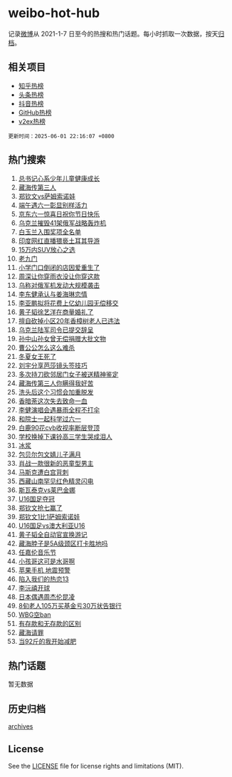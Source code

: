 # weibo-hot-hub

记录[微博](https://www.weibo.com)从 2021-1-7 日至今的热搜和热门话题。每小时抓取一次数据，按天[归档](archives)。

## 相关项目

- [知乎热榜](https://github.com/lonnyzhang423/zhihu-hot-hub)
- [头条热榜](https://github.com/lonnyzhang423/toutiao-hot-hub)
- [抖音热榜](https://github.com/lonnyzhang423/douyin-hot-hub)
- [GitHub热榜](https://github.com/lonnyzhang423/github-hot-hub)
- [v2ex热榜](https://github.com/lonnyzhang423/v2ex-hot-hub)


`更新时间：2025-06-01 22:16:07 +0800`

## 热门搜索

1. [总书记心系少年儿童健康成长](https://m.weibo.cn/search?containerid=100103type%3D1%26t%3D10%26q%3D%23%E6%80%BB%E4%B9%A6%E8%AE%B0%E5%BF%83%E7%B3%BB%E5%B0%91%E5%B9%B4%E5%84%BF%E7%AB%A5%E5%81%A5%E5%BA%B7%E6%88%90%E9%95%BF%23&stream_entry_id=51&isnewpage=1&extparam=seat%3D1%26cate%3D10103%26q%3D%2523%25E6%2580%25BB%25E4%25B9%25A6%25E8%25AE%25B0%25E5%25BF%2583%25E7%25B3%25BB%25E5%25B0%2591%25E5%25B9%25B4%25E5%2584%25BF%25E7%25AB%25A5%25E5%2581%25A5%25E5%25BA%25B7%25E6%2588%2590%25E9%2595%25BF%2523%26pos%3D0%26stream_entry_id%3D51%26c_type%3D51%26dgr%3D0%26filter_type%3Drealtimehot%26display_time%3D1748787366%26pre_seqid%3D174878736612403612965132)
1. [藏海传第三人](https://m.weibo.cn/search?containerid=100103type%3D1%26t%3D10%26q%3D%E8%97%8F%E6%B5%B7%E4%BC%A0%E7%AC%AC%E4%B8%89%E4%BA%BA&stream_entry_id=31&isnewpage=1&extparam=seat%3D1%26cate%3D5001%26stream_entry_id%3D31%26flag%3D1%26realpos%3D1%26band_rank%3D1%26lcate%3D5001%26filter_type%3Drealtimehot%26pos%3D0%26q%3D%25E8%2597%258F%25E6%25B5%25B7%25E4%25BC%25A0%25E7%25AC%25AC%25E4%25B8%2589%25E4%25BA%25BA%26dgr%3D0%26c_type%3D31%26display_time%3D1748787366%26pre_seqid%3D174878736612403612965132)
1. [郑钦文vs萨姆索诺娃](https://m.weibo.cn/search?containerid=100103type%3D1%26t%3D10%26q%3D%23%E9%83%91%E9%92%A6%E6%96%87vs%E8%90%A8%E5%A7%86%E7%B4%A2%E8%AF%BA%E5%A8%83%23&stream_entry_id=31&isnewpage=1&extparam=seat%3D1%26cate%3D5001%26stream_entry_id%3D31%26flag%3D0%26realpos%3D2%26band_rank%3D2%26lcate%3D5001%26filter_type%3Drealtimehot%26pos%3D1%26q%3D%2523%25E9%2583%2591%25E9%2592%25A6%25E6%2596%2587vs%25E8%2590%25A8%25E5%25A7%2586%25E7%25B4%25A2%25E8%25AF%25BA%25E5%25A8%2583%2523%26dgr%3D0%26c_type%3D31%26display_time%3D1748787366%26pre_seqid%3D174878736612403612965132)
1. [端午遇六一彰显别样活力](https://m.weibo.cn/search?containerid=100103type%3D1%26t%3D10%26q%3D%23%E7%AB%AF%E5%8D%88%E9%81%87%E5%85%AD%E4%B8%80%E5%BD%B0%E6%98%BE%E5%88%AB%E6%A0%B7%E6%B4%BB%E5%8A%9B%23&stream_entry_id=31&isnewpage=1&extparam=seat%3D1%26cate%3D5001%26stream_entry_id%3D31%26flag%3D1%26realpos%3D3%26band_rank%3D3%26lcate%3D5001%26filter_type%3Drealtimehot%26pos%3D2%26q%3D%2523%25E7%25AB%25AF%25E5%258D%2588%25E9%2581%2587%25E5%2585%25AD%25E4%25B8%2580%25E5%25BD%25B0%25E6%2598%25BE%25E5%2588%25AB%25E6%25A0%25B7%25E6%25B4%25BB%25E5%258A%259B%2523%26dgr%3D0%26c_type%3D31%26display_time%3D1748787366%26pre_seqid%3D174878736612403612965132)
1. [京东六一惊喜日祝你节日快乐](https://m.weibo.cn/search?containerid=100103type%3D1%26t%3D10%26q%3D%23%E4%BA%AC%E4%B8%9C%E5%85%AD%E4%B8%80%E6%83%8A%E5%96%9C%E6%97%A5%E7%A5%9D%E4%BD%A0%E8%8A%82%E6%97%A5%E5%BF%AB%E4%B9%90%23&stream_entry_id=31&isnewpage=1&extparam=seat%3D1%26adid%3D288541%26stream_entry_id%3D31%26topic_ad%3D1%26band_rank%3D4%26lcate%3D5001%26is_ad_pos%3D1%26pos%3D3%26filter_type%3Drealtimehot%26c_type%3D31%26q%3D%2523%25E4%25BA%25AC%25E4%25B8%259C%25E5%2585%25AD%25E4%25B8%2580%25E6%2583%258A%25E5%2596%259C%25E6%2597%25A5%25E7%25A5%259D%25E4%25BD%25A0%25E8%258A%2582%25E6%2597%25A5%25E5%25BF%25AB%25E4%25B9%2590%2523%26dgr%3D0%26cate%3D5001%26display_time%3D1748787366%26pre_seqid%3D174878736612403612965132)
1. [乌克兰摧毁41架俄军战略轰炸机](https://m.weibo.cn/search?containerid=100103type%3D1%26t%3D10%26q%3D%23%E4%B9%8C%E5%85%8B%E5%85%B0%E6%91%A7%E6%AF%8141%E6%9E%B6%E4%BF%84%E5%86%9B%E6%88%98%E7%95%A5%E8%BD%B0%E7%82%B8%E6%9C%BA%23&stream_entry_id=31&isnewpage=1&extparam=seat%3D1%26cate%3D5001%26stream_entry_id%3D31%26flag%3D1%26realpos%3D4%26band_rank%3D4%26lcate%3D5001%26filter_type%3Drealtimehot%26pos%3D4%26q%3D%2523%25E4%25B9%258C%25E5%2585%258B%25E5%2585%25B0%25E6%2591%25A7%25E6%25AF%258141%25E6%259E%25B6%25E4%25BF%2584%25E5%2586%259B%25E6%2588%2598%25E7%2595%25A5%25E8%25BD%25B0%25E7%2582%25B8%25E6%259C%25BA%2523%26dgr%3D0%26c_type%3D31%26display_time%3D1748787366%26pre_seqid%3D174878736612403612965132)
1. [白玉兰入围奖项全名单](https://m.weibo.cn/search?containerid=100103type%3D1%26t%3D10%26q%3D%23%E7%99%BD%E7%8E%89%E5%85%B0%E5%85%A5%E5%9B%B4%E5%A5%96%E9%A1%B9%E5%85%A8%E5%90%8D%E5%8D%95%23&stream_entry_id=31&isnewpage=1&extparam=seat%3D1%26cate%3D5001%26stream_entry_id%3D31%26flag%3D1%26realpos%3D5%26band_rank%3D5%26lcate%3D5001%26filter_type%3Drealtimehot%26pos%3D5%26q%3D%2523%25E7%2599%25BD%25E7%258E%2589%25E5%2585%25B0%25E5%2585%25A5%25E5%259B%25B4%25E5%25A5%2596%25E9%25A1%25B9%25E5%2585%25A8%25E5%2590%258D%25E5%258D%2595%2523%26dgr%3D0%26c_type%3D31%26display_time%3D1748787366%26pre_seqid%3D174878736612403612965132)
1. [印度网红直播猥亵土耳其导游](https://m.weibo.cn/search?containerid=100103type%3D1%26t%3D10%26q%3D%23%E5%8D%B0%E5%BA%A6%E7%BD%91%E7%BA%A2%E7%9B%B4%E6%92%AD%E7%8C%A5%E4%BA%B5%E5%9C%9F%E8%80%B3%E5%85%B6%E5%AF%BC%E6%B8%B8%23&stream_entry_id=31&isnewpage=1&extparam=seat%3D1%26cate%3D5001%26stream_entry_id%3D31%26flag%3D0%26realpos%3D6%26band_rank%3D6%26lcate%3D5001%26filter_type%3Drealtimehot%26pos%3D6%26q%3D%2523%25E5%258D%25B0%25E5%25BA%25A6%25E7%25BD%2591%25E7%25BA%25A2%25E7%259B%25B4%25E6%2592%25AD%25E7%258C%25A5%25E4%25BA%25B5%25E5%259C%259F%25E8%2580%25B3%25E5%2585%25B6%25E5%25AF%25BC%25E6%25B8%25B8%2523%26dgr%3D0%26c_type%3D31%26display_time%3D1748787366%26pre_seqid%3D174878736612403612965132)
1. [15万内SUV放心之选](https://m.weibo.cn/search?containerid=100103type%3D1%26t%3D10%26q%3D%2315%E4%B8%87%E5%86%85SUV%E6%94%BE%E5%BF%83%E4%B9%8B%E9%80%89%23&stream_entry_id=31&isnewpage=1&extparam=seat%3D1%26adid%3D288547%26stream_entry_id%3D31%26topic_ad%3D1%26band_rank%3D7%26lcate%3D5001%26is_ad_pos%3D1%26pos%3D7%26filter_type%3Drealtimehot%26c_type%3D31%26q%3D%252315%25E4%25B8%2587%25E5%2586%2585SUV%25E6%2594%25BE%25E5%25BF%2583%25E4%25B9%258B%25E9%2580%2589%2523%26dgr%3D0%26cate%3D5001%26display_time%3D1748787366%26pre_seqid%3D174878736612403612965132)
1. [老九门](https://m.weibo.cn/search?containerid=100103type%3D1%26t%3D10%26q%3D%E8%80%81%E4%B9%9D%E9%97%A8&stream_entry_id=31&isnewpage=1&extparam=seat%3D1%26cate%3D5001%26stream_entry_id%3D31%26flag%3D1%26realpos%3D7%26band_rank%3D7%26lcate%3D5001%26filter_type%3Drealtimehot%26pos%3D8%26q%3D%25E8%2580%2581%25E4%25B9%259D%25E9%2597%25A8%26dgr%3D0%26c_type%3D31%26display_time%3D1748787366%26pre_seqid%3D174878736612403612965132)
1. [小学门口倒闭的店因爱重生了](https://m.weibo.cn/search?containerid=100103type%3D1%26t%3D10%26q%3D%23%E5%B0%8F%E5%AD%A6%E9%97%A8%E5%8F%A3%E5%80%92%E9%97%AD%E7%9A%84%E5%BA%97%E5%9B%A0%E7%88%B1%E9%87%8D%E7%94%9F%E4%BA%86%23&stream_entry_id=31&isnewpage=1&extparam=seat%3D1%26cate%3D5001%26stream_entry_id%3D31%26flag%3D32768%26realpos%3D8%26band_rank%3D8%26lcate%3D5001%26filter_type%3Drealtimehot%26pos%3D9%26q%3D%2523%25E5%25B0%258F%25E5%25AD%25A6%25E9%2597%25A8%25E5%258F%25A3%25E5%2580%2592%25E9%2597%25AD%25E7%259A%2584%25E5%25BA%2597%25E5%259B%25A0%25E7%2588%25B1%25E9%2587%258D%25E7%2594%259F%25E4%25BA%2586%2523%26dgr%3D0%26c_type%3D31%26display_time%3D1748787366%26pre_seqid%3D174878736612403612965132)
1. [周深让你穿雨衣没让你穿这款](https://m.weibo.cn/search?containerid=100103type%3D1%26t%3D10%26q%3D%E5%91%A8%E6%B7%B1%E8%AE%A9%E4%BD%A0%E7%A9%BF%E9%9B%A8%E8%A1%A3%E6%B2%A1%E8%AE%A9%E4%BD%A0%E7%A9%BF%E8%BF%99%E6%AC%BE&stream_entry_id=31&isnewpage=1&extparam=seat%3D1%26cate%3D5001%26stream_entry_id%3D31%26flag%3D1%26realpos%3D9%26band_rank%3D9%26lcate%3D5001%26filter_type%3Drealtimehot%26pos%3D10%26q%3D%25E5%2591%25A8%25E6%25B7%25B1%25E8%25AE%25A9%25E4%25BD%25A0%25E7%25A9%25BF%25E9%259B%25A8%25E8%25A1%25A3%25E6%25B2%25A1%25E8%25AE%25A9%25E4%25BD%25A0%25E7%25A9%25BF%25E8%25BF%2599%25E6%25AC%25BE%26dgr%3D0%26c_type%3D31%26display_time%3D1748787366%26pre_seqid%3D174878736612403612965132)
1. [乌称对俄军机发动大规模袭击](https://m.weibo.cn/search?containerid=100103type%3D1%26t%3D10%26q%3D%23%E4%B9%8C%E7%A7%B0%E5%AF%B9%E4%BF%84%E5%86%9B%E6%9C%BA%E5%8F%91%E5%8A%A8%E5%A4%A7%E8%A7%84%E6%A8%A1%E8%A2%AD%E5%87%BB%23&stream_entry_id=31&isnewpage=1&extparam=seat%3D1%26cate%3D5001%26stream_entry_id%3D31%26flag%3D1%26realpos%3D10%26band_rank%3D10%26lcate%3D5001%26filter_type%3Drealtimehot%26pos%3D11%26q%3D%2523%25E4%25B9%258C%25E7%25A7%25B0%25E5%25AF%25B9%25E4%25BF%2584%25E5%2586%259B%25E6%259C%25BA%25E5%258F%2591%25E5%258A%25A8%25E5%25A4%25A7%25E8%25A7%2584%25E6%25A8%25A1%25E8%25A2%25AD%25E5%2587%25BB%2523%26dgr%3D0%26c_type%3D31%26display_time%3D1748787366%26pre_seqid%3D174878736612403612965132)
1. [李东健承认与姜海琳恋情](https://m.weibo.cn/search?containerid=100103type%3D1%26t%3D10%26q%3D%23%E6%9D%8E%E4%B8%9C%E5%81%A5%E6%89%BF%E8%AE%A4%E4%B8%8E%E5%A7%9C%E6%B5%B7%E7%90%B3%E6%81%8B%E6%83%85%23&stream_entry_id=31&isnewpage=1&extparam=seat%3D1%26cate%3D5001%26stream_entry_id%3D31%26flag%3D1%26realpos%3D11%26band_rank%3D11%26lcate%3D5001%26filter_type%3Drealtimehot%26pos%3D12%26q%3D%2523%25E6%259D%258E%25E4%25B8%259C%25E5%2581%25A5%25E6%2589%25BF%25E8%25AE%25A4%25E4%25B8%258E%25E5%25A7%259C%25E6%25B5%25B7%25E7%2590%25B3%25E6%2581%258B%25E6%2583%2585%2523%26dgr%3D0%26c_type%3D31%26display_time%3D1748787366%26pre_seqid%3D174878736612403612965132)
1. [李亚鹏拟将花费上亿幼儿园无偿移交](https://m.weibo.cn/search?containerid=100103type%3D1%26t%3D10%26q%3D%23%E6%9D%8E%E4%BA%9A%E9%B9%8F%E6%8B%9F%E5%B0%86%E8%8A%B1%E8%B4%B9%E4%B8%8A%E4%BA%BF%E5%B9%BC%E5%84%BF%E5%9B%AD%E6%97%A0%E5%81%BF%E7%A7%BB%E4%BA%A4%23&stream_entry_id=31&isnewpage=1&extparam=seat%3D1%26cate%3D5001%26stream_entry_id%3D31%26flag%3D1%26realpos%3D12%26band_rank%3D12%26lcate%3D5001%26filter_type%3Drealtimehot%26pos%3D13%26q%3D%2523%25E6%259D%258E%25E4%25BA%259A%25E9%25B9%258F%25E6%258B%259F%25E5%25B0%2586%25E8%258A%25B1%25E8%25B4%25B9%25E4%25B8%258A%25E4%25BA%25BF%25E5%25B9%25BC%25E5%2584%25BF%25E5%259B%25AD%25E6%2597%25A0%25E5%2581%25BF%25E7%25A7%25BB%25E4%25BA%25A4%2523%26dgr%3D0%26c_type%3D31%26display_time%3D1748787366%26pre_seqid%3D174878736612403612965132)
1. [黄子韬徐艺洋在商量婚礼了](https://m.weibo.cn/search?containerid=100103type%3D1%26t%3D10%26q%3D%23%E9%BB%84%E5%AD%90%E9%9F%AC%E5%BE%90%E8%89%BA%E6%B4%8B%E5%9C%A8%E5%95%86%E9%87%8F%E5%A9%9A%E7%A4%BC%E4%BA%86%23&stream_entry_id=31&isnewpage=1&extparam=seat%3D1%26cate%3D5001%26stream_entry_id%3D31%26flag%3D2%26realpos%3D13%26band_rank%3D13%26lcate%3D5001%26filter_type%3Drealtimehot%26pos%3D14%26q%3D%2523%25E9%25BB%2584%25E5%25AD%2590%25E9%259F%25AC%25E5%25BE%2590%25E8%2589%25BA%25E6%25B4%258B%25E5%259C%25A8%25E5%2595%2586%25E9%2587%258F%25E5%25A9%259A%25E7%25A4%25BC%25E4%25BA%2586%2523%26dgr%3D0%26c_type%3D31%26display_time%3D1748787366%26pre_seqid%3D174878736612403612965132)
1. [擅自砍掉小区20年香樟树老人已违法](https://m.weibo.cn/search?containerid=100103type%3D1%26t%3D10%26q%3D%23%E6%93%85%E8%87%AA%E7%A0%8D%E6%8E%89%E5%B0%8F%E5%8C%BA20%E5%B9%B4%E9%A6%99%E6%A8%9F%E6%A0%91%E8%80%81%E4%BA%BA%E5%B7%B2%E8%BF%9D%E6%B3%95%23&stream_entry_id=31&isnewpage=1&extparam=seat%3D1%26cate%3D5001%26stream_entry_id%3D31%26flag%3D1%26realpos%3D14%26band_rank%3D14%26lcate%3D5001%26filter_type%3Drealtimehot%26pos%3D15%26q%3D%2523%25E6%2593%2585%25E8%2587%25AA%25E7%25A0%258D%25E6%258E%2589%25E5%25B0%258F%25E5%258C%25BA20%25E5%25B9%25B4%25E9%25A6%2599%25E6%25A8%259F%25E6%25A0%2591%25E8%2580%2581%25E4%25BA%25BA%25E5%25B7%25B2%25E8%25BF%259D%25E6%25B3%2595%2523%26dgr%3D0%26c_type%3D31%26display_time%3D1748787366%26pre_seqid%3D174878736612403612965132)
1. [乌克兰陆军司令已提交辞呈](https://m.weibo.cn/search?containerid=100103type%3D1%26t%3D10%26q%3D%23%E4%B9%8C%E5%85%8B%E5%85%B0%E9%99%86%E5%86%9B%E5%8F%B8%E4%BB%A4%E5%B7%B2%E6%8F%90%E4%BA%A4%E8%BE%9E%E5%91%88%23&stream_entry_id=31&isnewpage=1&extparam=seat%3D1%26cate%3D5001%26stream_entry_id%3D31%26flag%3D1%26realpos%3D15%26band_rank%3D15%26lcate%3D5001%26filter_type%3Drealtimehot%26pos%3D16%26q%3D%2523%25E4%25B9%258C%25E5%2585%258B%25E5%2585%25B0%25E9%2599%2586%25E5%2586%259B%25E5%258F%25B8%25E4%25BB%25A4%25E5%25B7%25B2%25E6%258F%2590%25E4%25BA%25A4%25E8%25BE%259E%25E5%2591%2588%2523%26dgr%3D0%26c_type%3D31%26display_time%3D1748787366%26pre_seqid%3D174878736612403612965132)
1. [孙中山孙女曾无偿捐赠大批文物](https://m.weibo.cn/search?containerid=100103type%3D1%26t%3D10%26q%3D%23%E5%AD%99%E4%B8%AD%E5%B1%B1%E5%AD%99%E5%A5%B3%E6%9B%BE%E6%97%A0%E5%81%BF%E6%8D%90%E8%B5%A0%E5%A4%A7%E6%89%B9%E6%96%87%E7%89%A9%23&stream_entry_id=31&isnewpage=1&extparam=seat%3D1%26cate%3D5001%26stream_entry_id%3D31%26flag%3D2%26realpos%3D16%26band_rank%3D16%26lcate%3D5001%26filter_type%3Drealtimehot%26pos%3D17%26q%3D%2523%25E5%25AD%2599%25E4%25B8%25AD%25E5%25B1%25B1%25E5%25AD%2599%25E5%25A5%25B3%25E6%259B%25BE%25E6%2597%25A0%25E5%2581%25BF%25E6%258D%2590%25E8%25B5%25A0%25E5%25A4%25A7%25E6%2589%25B9%25E6%2596%2587%25E7%2589%25A9%2523%26dgr%3D0%26c_type%3D31%26display_time%3D1748787366%26pre_seqid%3D174878736612403612965132)
1. [曹公公怎么这么难杀](https://m.weibo.cn/search?containerid=100103type%3D1%26t%3D10%26q%3D%E6%9B%B9%E5%85%AC%E5%85%AC%E6%80%8E%E4%B9%88%E8%BF%99%E4%B9%88%E9%9A%BE%E6%9D%80&stream_entry_id=31&isnewpage=1&extparam=seat%3D1%26cate%3D5001%26stream_entry_id%3D31%26flag%3D0%26realpos%3D17%26band_rank%3D17%26lcate%3D5001%26filter_type%3Drealtimehot%26pos%3D18%26q%3D%25E6%259B%25B9%25E5%2585%25AC%25E5%2585%25AC%25E6%2580%258E%25E4%25B9%2588%25E8%25BF%2599%25E4%25B9%2588%25E9%259A%25BE%25E6%259D%2580%26dgr%3D0%26c_type%3D31%26display_time%3D1748787366%26pre_seqid%3D174878736612403612965132)
1. [冬夏女王死了](https://m.weibo.cn/search?containerid=100103type%3D1%26t%3D10%26q%3D%23%E5%86%AC%E5%A4%8F%E5%A5%B3%E7%8E%8B%E6%AD%BB%E4%BA%86%23&stream_entry_id=31&isnewpage=1&extparam=seat%3D1%26cate%3D5001%26stream_entry_id%3D31%26flag%3D0%26realpos%3D18%26band_rank%3D18%26lcate%3D5001%26filter_type%3Drealtimehot%26pos%3D19%26q%3D%2523%25E5%2586%25AC%25E5%25A4%258F%25E5%25A5%25B3%25E7%258E%258B%25E6%25AD%25BB%25E4%25BA%2586%2523%26dgr%3D0%26c_type%3D31%26display_time%3D1748787366%26pre_seqid%3D174878736612403612965132)
1. [刘宇分享芭莎镜头签技巧](https://m.weibo.cn/search?containerid=100103type%3D1%26t%3D10%26q%3D%23%E5%88%98%E5%AE%87%E5%88%86%E4%BA%AB%E8%8A%AD%E8%8E%8E%E9%95%9C%E5%A4%B4%E7%AD%BE%E6%8A%80%E5%B7%A7%23&stream_entry_id=31&isnewpage=1&extparam=seat%3D1%26cate%3D5001%26stream_entry_id%3D31%26flag%3D1%26realpos%3D19%26band_rank%3D19%26lcate%3D5001%26filter_type%3Drealtimehot%26pos%3D20%26q%3D%2523%25E5%2588%2598%25E5%25AE%2587%25E5%2588%2586%25E4%25BA%25AB%25E8%258A%25AD%25E8%258E%258E%25E9%2595%259C%25E5%25A4%25B4%25E7%25AD%25BE%25E6%258A%2580%25E5%25B7%25A7%2523%26dgr%3D0%26c_type%3D31%26display_time%3D1748787366%26pre_seqid%3D174878736612403612965132)
1. [多次持刀砍邻居门女子被送精神鉴定](https://m.weibo.cn/search?containerid=100103type%3D1%26t%3D10%26q%3D%23%E5%A4%9A%E6%AC%A1%E6%8C%81%E5%88%80%E7%A0%8D%E9%82%BB%E5%B1%85%E9%97%A8%E5%A5%B3%E5%AD%90%E8%A2%AB%E9%80%81%E7%B2%BE%E7%A5%9E%E9%89%B4%E5%AE%9A%23&stream_entry_id=31&isnewpage=1&extparam=seat%3D1%26cate%3D5001%26stream_entry_id%3D31%26flag%3D1%26realpos%3D20%26band_rank%3D20%26lcate%3D5001%26filter_type%3Drealtimehot%26pos%3D21%26q%3D%2523%25E5%25A4%259A%25E6%25AC%25A1%25E6%258C%2581%25E5%2588%2580%25E7%25A0%258D%25E9%2582%25BB%25E5%25B1%2585%25E9%2597%25A8%25E5%25A5%25B3%25E5%25AD%2590%25E8%25A2%25AB%25E9%2580%2581%25E7%25B2%25BE%25E7%25A5%259E%25E9%2589%25B4%25E5%25AE%259A%2523%26dgr%3D0%26c_type%3D31%26display_time%3D1748787366%26pre_seqid%3D174878736612403612965132)
1. [藏海传第三人你瞒得我好苦](https://m.weibo.cn/search?containerid=100103type%3D1%26t%3D10%26q%3D%E8%97%8F%E6%B5%B7%E4%BC%A0%E7%AC%AC%E4%B8%89%E4%BA%BA%E4%BD%A0%E7%9E%92%E5%BE%97%E6%88%91%E5%A5%BD%E8%8B%A6&stream_entry_id=31&isnewpage=1&extparam=seat%3D1%26cate%3D5001%26stream_entry_id%3D31%26flag%3D1%26realpos%3D21%26band_rank%3D21%26lcate%3D5001%26filter_type%3Drealtimehot%26pos%3D22%26q%3D%25E8%2597%258F%25E6%25B5%25B7%25E4%25BC%25A0%25E7%25AC%25AC%25E4%25B8%2589%25E4%25BA%25BA%25E4%25BD%25A0%25E7%259E%2592%25E5%25BE%2597%25E6%2588%2591%25E5%25A5%25BD%25E8%258B%25A6%26dgr%3D0%26c_type%3D31%26display_time%3D1748787366%26pre_seqid%3D174878736612403612965132)
1. [洗头后这个习惯会加重脱发](https://m.weibo.cn/search?containerid=100103type%3D1%26t%3D10%26q%3D%23%E6%B4%97%E5%A4%B4%E5%90%8E%E8%BF%99%E4%B8%AA%E4%B9%A0%E6%83%AF%E4%BC%9A%E5%8A%A0%E9%87%8D%E8%84%B1%E5%8F%91%23&stream_entry_id=31&isnewpage=1&extparam=seat%3D1%26cate%3D5001%26stream_entry_id%3D31%26flag%3D0%26realpos%3D22%26band_rank%3D22%26lcate%3D5001%26filter_type%3Drealtimehot%26pos%3D23%26q%3D%2523%25E6%25B4%2597%25E5%25A4%25B4%25E5%2590%258E%25E8%25BF%2599%25E4%25B8%25AA%25E4%25B9%25A0%25E6%2583%25AF%25E4%25BC%259A%25E5%258A%25A0%25E9%2587%258D%25E8%2584%25B1%25E5%258F%2591%2523%26dgr%3D0%26c_type%3D31%26display_time%3D1748787366%26pre_seqid%3D174878736612403612965132)
1. [香暗荼这次失去致命一血](https://m.weibo.cn/search?containerid=100103type%3D1%26t%3D10%26q%3D%23%E9%A6%99%E6%9A%97%E8%8D%BC%E8%BF%99%E6%AC%A1%E5%A4%B1%E5%8E%BB%E8%87%B4%E5%91%BD%E4%B8%80%E8%A1%80%23&stream_entry_id=31&isnewpage=1&extparam=seat%3D1%26cate%3D5001%26stream_entry_id%3D31%26flag%3D1%26realpos%3D23%26band_rank%3D23%26lcate%3D5001%26filter_type%3Drealtimehot%26pos%3D24%26q%3D%2523%25E9%25A6%2599%25E6%259A%2597%25E8%258D%25BC%25E8%25BF%2599%25E6%25AC%25A1%25E5%25A4%25B1%25E5%258E%25BB%25E8%2587%25B4%25E5%2591%25BD%25E4%25B8%2580%25E8%25A1%2580%2523%26dgr%3D0%26c_type%3D31%26display_time%3D1748787366%26pre_seqid%3D174878736612403612965132)
1. [李健演唱会遇暴雨全程不打伞](https://m.weibo.cn/search?containerid=100103type%3D1%26t%3D10%26q%3D%23%E6%9D%8E%E5%81%A5%E6%BC%94%E5%94%B1%E4%BC%9A%E9%81%87%E6%9A%B4%E9%9B%A8%E5%85%A8%E7%A8%8B%E4%B8%8D%E6%89%93%E4%BC%9E%23&stream_entry_id=31&isnewpage=1&extparam=seat%3D1%26cate%3D5001%26stream_entry_id%3D31%26flag%3D0%26realpos%3D24%26band_rank%3D24%26lcate%3D5001%26filter_type%3Drealtimehot%26pos%3D25%26q%3D%2523%25E6%259D%258E%25E5%2581%25A5%25E6%25BC%2594%25E5%2594%25B1%25E4%25BC%259A%25E9%2581%2587%25E6%259A%25B4%25E9%259B%25A8%25E5%2585%25A8%25E7%25A8%258B%25E4%25B8%258D%25E6%2589%2593%25E4%25BC%259E%2523%26dgr%3D0%26c_type%3D31%26display_time%3D1748787366%26pre_seqid%3D174878736612403612965132)
1. [和院士一起科学过六一](https://m.weibo.cn/search?containerid=100103type%3D1%26t%3D10%26q%3D%23%E5%92%8C%E9%99%A2%E5%A3%AB%E4%B8%80%E8%B5%B7%E7%A7%91%E5%AD%A6%E8%BF%87%E5%85%AD%E4%B8%80%23&stream_entry_id=31&isnewpage=1&extparam=seat%3D1%26cate%3D5001%26stream_entry_id%3D31%26flag%3D0%26realpos%3D25%26band_rank%3D25%26lcate%3D5001%26filter_type%3Drealtimehot%26pos%3D26%26q%3D%2523%25E5%2592%258C%25E9%2599%25A2%25E5%25A3%25AB%25E4%25B8%2580%25E8%25B5%25B7%25E7%25A7%2591%25E5%25AD%25A6%25E8%25BF%2587%25E5%2585%25AD%25E4%25B8%2580%2523%26dgr%3D0%26c_type%3D31%26display_time%3D1748787366%26pre_seqid%3D174878736612403612965132)
1. [白鹿90花cvb收视率断层登顶](https://m.weibo.cn/search?containerid=100103type%3D1%26t%3D10%26q%3D%23%E7%99%BD%E9%B9%BF90%E8%8A%B1cvb%E6%94%B6%E8%A7%86%E7%8E%87%E6%96%AD%E5%B1%82%E7%99%BB%E9%A1%B6%23&stream_entry_id=31&isnewpage=1&extparam=seat%3D1%26cate%3D5001%26stream_entry_id%3D31%26flag%3D0%26realpos%3D26%26band_rank%3D26%26lcate%3D5001%26filter_type%3Drealtimehot%26pos%3D27%26q%3D%2523%25E7%2599%25BD%25E9%25B9%25BF90%25E8%258A%25B1cvb%25E6%2594%25B6%25E8%25A7%2586%25E7%258E%2587%25E6%2596%25AD%25E5%25B1%2582%25E7%2599%25BB%25E9%25A1%25B6%2523%26dgr%3D0%26c_type%3D31%26display_time%3D1748787366%26pre_seqid%3D174878736612403612965132)
1. [学校换掉下课铃高三学生哭成泪人](https://m.weibo.cn/search?containerid=100103type%3D1%26t%3D10%26q%3D%23%E5%AD%A6%E6%A0%A1%E6%8D%A2%E6%8E%89%E4%B8%8B%E8%AF%BE%E9%93%83%E9%AB%98%E4%B8%89%E5%AD%A6%E7%94%9F%E5%93%AD%E6%88%90%E6%B3%AA%E4%BA%BA%23&stream_entry_id=31&isnewpage=1&extparam=seat%3D1%26cate%3D5001%26stream_entry_id%3D31%26flag%3D1%26realpos%3D27%26band_rank%3D27%26lcate%3D5001%26filter_type%3Drealtimehot%26pos%3D28%26q%3D%2523%25E5%25AD%25A6%25E6%25A0%25A1%25E6%258D%25A2%25E6%258E%2589%25E4%25B8%258B%25E8%25AF%25BE%25E9%2593%2583%25E9%25AB%2598%25E4%25B8%2589%25E5%25AD%25A6%25E7%2594%259F%25E5%2593%25AD%25E6%2588%2590%25E6%25B3%25AA%25E4%25BA%25BA%2523%26dgr%3D0%26c_type%3D31%26display_time%3D1748787366%26pre_seqid%3D174878736612403612965132)
1. [冰浆](https://m.weibo.cn/search?containerid=100103type%3D1%26t%3D10%26q%3D%E5%86%B0%E6%B5%86&stream_entry_id=31&isnewpage=1&extparam=seat%3D1%26cate%3D5001%26stream_entry_id%3D31%26flag%3D0%26realpos%3D28%26band_rank%3D28%26lcate%3D5001%26filter_type%3Drealtimehot%26pos%3D29%26q%3D%25E5%2586%25B0%25E6%25B5%2586%26dgr%3D0%26c_type%3D31%26display_time%3D1748787366%26pre_seqid%3D174878736612403612965132)
1. [包贝尔包文婧儿子满月](https://m.weibo.cn/search?containerid=100103type%3D1%26t%3D10%26q%3D%23%E5%8C%85%E8%B4%9D%E5%B0%94%E5%8C%85%E6%96%87%E5%A9%A7%E5%84%BF%E5%AD%90%E6%BB%A1%E6%9C%88%23&stream_entry_id=31&isnewpage=1&extparam=seat%3D1%26cate%3D5001%26stream_entry_id%3D31%26flag%3D0%26realpos%3D29%26band_rank%3D29%26lcate%3D5001%26filter_type%3Drealtimehot%26pos%3D30%26q%3D%2523%25E5%258C%2585%25E8%25B4%259D%25E5%25B0%2594%25E5%258C%2585%25E6%2596%2587%25E5%25A9%25A7%25E5%2584%25BF%25E5%25AD%2590%25E6%25BB%25A1%25E6%259C%2588%2523%26dgr%3D0%26c_type%3D31%26display_time%3D1748787366%26pre_seqid%3D174878736612403612965132)
1. [肖战一款很新的恶童型男主](https://m.weibo.cn/search?containerid=100103type%3D1%26t%3D10%26q%3D%23%E8%82%96%E6%88%98%E4%B8%80%E6%AC%BE%E5%BE%88%E6%96%B0%E7%9A%84%E6%81%B6%E7%AB%A5%E5%9E%8B%E7%94%B7%E4%B8%BB%23&stream_entry_id=31&isnewpage=1&extparam=seat%3D1%26cate%3D5001%26stream_entry_id%3D31%26flag%3D1%26realpos%3D30%26band_rank%3D30%26lcate%3D5001%26filter_type%3Drealtimehot%26pos%3D31%26q%3D%2523%25E8%2582%2596%25E6%2588%2598%25E4%25B8%2580%25E6%25AC%25BE%25E5%25BE%2588%25E6%2596%25B0%25E7%259A%2584%25E6%2581%25B6%25E7%25AB%25A5%25E5%259E%258B%25E7%2594%25B7%25E4%25B8%25BB%2523%26dgr%3D0%26c_type%3D31%26display_time%3D1748787366%26pre_seqid%3D174878736612403612965132)
1. [马斯克遭白宫背刺](https://m.weibo.cn/search?containerid=100103type%3D1%26t%3D10%26q%3D%23%E9%A9%AC%E6%96%AF%E5%85%8B%E9%81%AD%E7%99%BD%E5%AE%AB%E8%83%8C%E5%88%BA%23&stream_entry_id=31&isnewpage=1&extparam=seat%3D1%26cate%3D5001%26stream_entry_id%3D31%26flag%3D0%26realpos%3D31%26band_rank%3D31%26lcate%3D5001%26filter_type%3Drealtimehot%26pos%3D32%26q%3D%2523%25E9%25A9%25AC%25E6%2596%25AF%25E5%2585%258B%25E9%2581%25AD%25E7%2599%25BD%25E5%25AE%25AB%25E8%2583%258C%25E5%2588%25BA%2523%26dgr%3D0%26c_type%3D31%26display_time%3D1748787366%26pre_seqid%3D174878736612403612965132)
1. [西藏山南罕见红色精灵闪电](https://m.weibo.cn/search?containerid=100103type%3D1%26t%3D10%26q%3D%23%E8%A5%BF%E8%97%8F%E5%B1%B1%E5%8D%97%E7%BD%95%E8%A7%81%E7%BA%A2%E8%89%B2%E7%B2%BE%E7%81%B5%E9%97%AA%E7%94%B5%23&stream_entry_id=31&isnewpage=1&extparam=seat%3D1%26cate%3D5001%26stream_entry_id%3D31%26flag%3D1%26realpos%3D32%26band_rank%3D32%26lcate%3D5001%26filter_type%3Drealtimehot%26pos%3D33%26q%3D%2523%25E8%25A5%25BF%25E8%2597%258F%25E5%25B1%25B1%25E5%258D%2597%25E7%25BD%2595%25E8%25A7%2581%25E7%25BA%25A2%25E8%2589%25B2%25E7%25B2%25BE%25E7%2581%25B5%25E9%2597%25AA%25E7%2594%25B5%2523%26dgr%3D0%26c_type%3D31%26display_time%3D1748787366%26pre_seqid%3D174878736612403612965132)
1. [斯瓦泰克vs莱巴金娜](https://m.weibo.cn/search?containerid=100103type%3D1%26t%3D10%26q%3D%E6%96%AF%E7%93%A6%E6%B3%B0%E5%85%8Bvs%E8%8E%B1%E5%B7%B4%E9%87%91%E5%A8%9C&stream_entry_id=31&isnewpage=1&extparam=seat%3D1%26cate%3D5001%26stream_entry_id%3D31%26flag%3D1%26realpos%3D33%26band_rank%3D33%26lcate%3D5001%26filter_type%3Drealtimehot%26pos%3D34%26q%3D%25E6%2596%25AF%25E7%2593%25A6%25E6%25B3%25B0%25E5%2585%258Bvs%25E8%258E%25B1%25E5%25B7%25B4%25E9%2587%2591%25E5%25A8%259C%26dgr%3D0%26c_type%3D31%26display_time%3D1748787366%26pre_seqid%3D174878736612403612965132)
1. [U16国足夺冠](https://m.weibo.cn/search?containerid=100103type%3D1%26t%3D10%26q%3D%23U16%E5%9B%BD%E8%B6%B3%E5%A4%BA%E5%86%A0%23&stream_entry_id=31&isnewpage=1&extparam=seat%3D1%26cate%3D5001%26stream_entry_id%3D31%26flag%3D1%26realpos%3D34%26band_rank%3D34%26lcate%3D5001%26filter_type%3Drealtimehot%26pos%3D35%26q%3D%2523U16%25E5%259B%25BD%25E8%25B6%25B3%25E5%25A4%25BA%25E5%2586%25A0%2523%26dgr%3D0%26c_type%3D31%26display_time%3D1748787366%26pre_seqid%3D174878736612403612965132)
1. [郑钦文抢七赢了](https://m.weibo.cn/search?containerid=100103type%3D1%26t%3D10%26q%3D%23%E9%83%91%E9%92%A6%E6%96%87%E6%8A%A2%E4%B8%83%E8%B5%A2%E4%BA%86%23&stream_entry_id=31&isnewpage=1&extparam=seat%3D1%26cate%3D5001%26stream_entry_id%3D31%26flag%3D1%26realpos%3D35%26band_rank%3D35%26lcate%3D5001%26filter_type%3Drealtimehot%26pos%3D36%26q%3D%2523%25E9%2583%2591%25E9%2592%25A6%25E6%2596%2587%25E6%258A%25A2%25E4%25B8%2583%25E8%25B5%25A2%25E4%25BA%2586%2523%26dgr%3D0%26c_type%3D31%26display_time%3D1748787366%26pre_seqid%3D174878736612403612965132)
1. [郑钦文1比1萨姆索诺娃](https://m.weibo.cn/search?containerid=100103type%3D1%26t%3D10%26q%3D%23%E9%83%91%E9%92%A6%E6%96%871%E6%AF%941%E8%90%A8%E5%A7%86%E7%B4%A2%E8%AF%BA%E5%A8%83%23&stream_entry_id=31&isnewpage=1&extparam=seat%3D1%26cate%3D5001%26stream_entry_id%3D31%26flag%3D1%26realpos%3D36%26band_rank%3D36%26lcate%3D5001%26filter_type%3Drealtimehot%26pos%3D37%26q%3D%2523%25E9%2583%2591%25E9%2592%25A6%25E6%2596%25871%25E6%25AF%25941%25E8%2590%25A8%25E5%25A7%2586%25E7%25B4%25A2%25E8%25AF%25BA%25E5%25A8%2583%2523%26dgr%3D0%26c_type%3D31%26display_time%3D1748787366%26pre_seqid%3D174878736612403612965132)
1. [U16国足vs澳大利亚U16](https://m.weibo.cn/search?containerid=100103type%3D1%26t%3D10%26q%3D%23U16%E5%9B%BD%E8%B6%B3vs%E6%BE%B3%E5%A4%A7%E5%88%A9%E4%BA%9AU16%23&stream_entry_id=31&isnewpage=1&extparam=seat%3D1%26cate%3D5001%26stream_entry_id%3D31%26flag%3D1%26realpos%3D37%26band_rank%3D37%26lcate%3D5001%26filter_type%3Drealtimehot%26pos%3D38%26q%3D%2523U16%25E5%259B%25BD%25E8%25B6%25B3vs%25E6%25BE%25B3%25E5%25A4%25A7%25E5%2588%25A9%25E4%25BA%259AU16%2523%26dgr%3D0%26c_type%3D31%26display_time%3D1748787366%26pre_seqid%3D174878736612403612965132)
1. [黄子韬全自动官宣换游记](https://m.weibo.cn/search?containerid=100103type%3D1%26t%3D10%26q%3D%E9%BB%84%E5%AD%90%E9%9F%AC%E5%85%A8%E8%87%AA%E5%8A%A8%E5%AE%98%E5%AE%A3%E6%8D%A2%E6%B8%B8%E8%AE%B0&stream_entry_id=31&isnewpage=1&extparam=seat%3D1%26cate%3D5001%26stream_entry_id%3D31%26flag%3D1%26realpos%3D38%26band_rank%3D38%26lcate%3D5001%26filter_type%3Drealtimehot%26pos%3D39%26q%3D%25E9%25BB%2584%25E5%25AD%2590%25E9%259F%25AC%25E5%2585%25A8%25E8%2587%25AA%25E5%258A%25A8%25E5%25AE%2598%25E5%25AE%25A3%25E6%258D%25A2%25E6%25B8%25B8%25E8%25AE%25B0%26dgr%3D0%26c_type%3D31%26display_time%3D1748787366%26pre_seqid%3D174878736612403612965132)
1. [藏海脖子是5A级颈区打卡胜地吗](https://m.weibo.cn/search?containerid=100103type%3D1%26t%3D10%26q%3D%E8%97%8F%E6%B5%B7%E8%84%96%E5%AD%90%E6%98%AF5A%E7%BA%A7%E9%A2%88%E5%8C%BA%E6%89%93%E5%8D%A1%E8%83%9C%E5%9C%B0%E5%90%97&stream_entry_id=31&isnewpage=1&extparam=seat%3D1%26cate%3D5001%26stream_entry_id%3D31%26flag%3D1%26realpos%3D39%26band_rank%3D39%26lcate%3D5001%26filter_type%3Drealtimehot%26pos%3D40%26q%3D%25E8%2597%258F%25E6%25B5%25B7%25E8%2584%2596%25E5%25AD%2590%25E6%2598%25AF5A%25E7%25BA%25A7%25E9%25A2%2588%25E5%258C%25BA%25E6%2589%2593%25E5%258D%25A1%25E8%2583%259C%25E5%259C%25B0%25E5%2590%2597%26dgr%3D0%26c_type%3D31%26display_time%3D1748787366%26pre_seqid%3D174878736612403612965132)
1. [任嘉伦音乐节](https://m.weibo.cn/search?containerid=100103type%3D1%26t%3D10%26q%3D%E4%BB%BB%E5%98%89%E4%BC%A6%E9%9F%B3%E4%B9%90%E8%8A%82&stream_entry_id=31&isnewpage=1&extparam=seat%3D1%26cate%3D5001%26stream_entry_id%3D31%26flag%3D1%26realpos%3D40%26band_rank%3D40%26lcate%3D5001%26filter_type%3Drealtimehot%26pos%3D41%26q%3D%25E4%25BB%25BB%25E5%2598%2589%25E4%25BC%25A6%25E9%259F%25B3%25E4%25B9%2590%25E8%258A%2582%26dgr%3D0%26c_type%3D31%26display_time%3D1748787366%26pre_seqid%3D174878736612403612965132)
1. [小孩哥这可是水哥啊](https://m.weibo.cn/search?containerid=100103type%3D1%26t%3D10%26q%3D%E5%B0%8F%E5%AD%A9%E5%93%A5%E8%BF%99%E5%8F%AF%E6%98%AF%E6%B0%B4%E5%93%A5%E5%95%8A&stream_entry_id=31&isnewpage=1&extparam=seat%3D1%26cate%3D5001%26stream_entry_id%3D31%26flag%3D1%26realpos%3D41%26band_rank%3D41%26lcate%3D5001%26filter_type%3Drealtimehot%26pos%3D42%26q%3D%25E5%25B0%258F%25E5%25AD%25A9%25E5%2593%25A5%25E8%25BF%2599%25E5%258F%25AF%25E6%2598%25AF%25E6%25B0%25B4%25E5%2593%25A5%25E5%2595%258A%26dgr%3D0%26c_type%3D31%26display_time%3D1748787366%26pre_seqid%3D174878736612403612965132)
1. [苹果手机 地震预警](https://m.weibo.cn/search?containerid=100103type%3D1%26t%3D10%26q%3D%E8%8B%B9%E6%9E%9C%E6%89%8B%E6%9C%BA+%E5%9C%B0%E9%9C%87%E9%A2%84%E8%AD%A6&stream_entry_id=31&isnewpage=1&extparam=seat%3D1%26cate%3D5001%26stream_entry_id%3D31%26flag%3D0%26realpos%3D42%26band_rank%3D42%26lcate%3D5001%26filter_type%3Drealtimehot%26pos%3D43%26q%3D%25E8%258B%25B9%25E6%259E%259C%25E6%2589%258B%25E6%259C%25BA%2520%25E5%259C%25B0%25E9%259C%2587%25E9%25A2%2584%25E8%25AD%25A6%26dgr%3D0%26c_type%3D31%26display_time%3D1748787366%26pre_seqid%3D174878736612403612965132)
1. [陷入我们的热恋13](https://m.weibo.cn/search?containerid=100103type%3D1%26t%3D10%26q%3D%23%E9%99%B7%E5%85%A5%E6%88%91%E4%BB%AC%E7%9A%84%E7%83%AD%E6%81%8B13%23&stream_entry_id=31&isnewpage=1&extparam=seat%3D1%26cate%3D5001%26stream_entry_id%3D31%26flag%3D0%26realpos%3D43%26band_rank%3D43%26lcate%3D5001%26filter_type%3Drealtimehot%26pos%3D44%26q%3D%2523%25E9%2599%25B7%25E5%2585%25A5%25E6%2588%2591%25E4%25BB%25AC%25E7%259A%2584%25E7%2583%25AD%25E6%2581%258B13%2523%26dgr%3D0%26c_type%3D31%26display_time%3D1748787366%26pre_seqid%3D174878736612403612965132)
1. [李沅禧开球](https://m.weibo.cn/search?containerid=100103type%3D1%26t%3D10%26q%3D%23%E6%9D%8E%E6%B2%85%E7%A6%A7%E5%BC%80%E7%90%83%23&stream_entry_id=31&isnewpage=1&extparam=seat%3D1%26cate%3D5001%26stream_entry_id%3D31%26flag%3D0%26realpos%3D44%26band_rank%3D44%26lcate%3D5001%26filter_type%3Drealtimehot%26pos%3D45%26q%3D%2523%25E6%259D%258E%25E6%25B2%2585%25E7%25A6%25A7%25E5%25BC%2580%25E7%2590%2583%2523%26dgr%3D0%26c_type%3D31%26display_time%3D1748787366%26pre_seqid%3D174878736612403612965132)
1. [日本偶遇周杰伦昆凌](https://m.weibo.cn/search?containerid=100103type%3D1%26t%3D10%26q%3D%23%E6%97%A5%E6%9C%AC%E5%81%B6%E9%81%87%E5%91%A8%E6%9D%B0%E4%BC%A6%E6%98%86%E5%87%8C%23&stream_entry_id=31&isnewpage=1&extparam=seat%3D1%26cate%3D5001%26stream_entry_id%3D31%26flag%3D1%26realpos%3D45%26band_rank%3D45%26lcate%3D5001%26filter_type%3Drealtimehot%26pos%3D46%26q%3D%2523%25E6%2597%25A5%25E6%259C%25AC%25E5%2581%25B6%25E9%2581%2587%25E5%2591%25A8%25E6%259D%25B0%25E4%25BC%25A6%25E6%2598%2586%25E5%2587%258C%2523%26dgr%3D0%26c_type%3D31%26display_time%3D1748787366%26pre_seqid%3D174878736612403612965132)
1. [8旬老人105万买基金亏30万状告银行](https://m.weibo.cn/search?containerid=100103type%3D1%26t%3D10%26q%3D%238%E6%97%AC%E8%80%81%E4%BA%BA105%E4%B8%87%E4%B9%B0%E5%9F%BA%E9%87%91%E4%BA%8F30%E4%B8%87%E7%8A%B6%E5%91%8A%E9%93%B6%E8%A1%8C%23&stream_entry_id=31&isnewpage=1&extparam=seat%3D1%26cate%3D5001%26stream_entry_id%3D31%26flag%3D1%26realpos%3D46%26band_rank%3D46%26lcate%3D5001%26filter_type%3Drealtimehot%26pos%3D47%26q%3D%25238%25E6%2597%25AC%25E8%2580%2581%25E4%25BA%25BA105%25E4%25B8%2587%25E4%25B9%25B0%25E5%259F%25BA%25E9%2587%2591%25E4%25BA%258F30%25E4%25B8%2587%25E7%258A%25B6%25E5%2591%258A%25E9%2593%25B6%25E8%25A1%258C%2523%26dgr%3D0%26c_type%3D31%26display_time%3D1748787366%26pre_seqid%3D174878736612403612965132)
1. [WBG空ban](https://m.weibo.cn/search?containerid=100103type%3D1%26t%3D10%26q%3DWBG%E7%A9%BAban&stream_entry_id=31&isnewpage=1&extparam=seat%3D1%26cate%3D5001%26stream_entry_id%3D31%26flag%3D1%26realpos%3D47%26band_rank%3D47%26lcate%3D5001%26filter_type%3Drealtimehot%26pos%3D48%26q%3DWBG%25E7%25A9%25BAban%26dgr%3D0%26c_type%3D31%26display_time%3D1748787366%26pre_seqid%3D174878736612403612965132)
1. [有存款和无存款的区别](https://m.weibo.cn/search?containerid=100103type%3D1%26t%3D10%26q%3D%E6%9C%89%E5%AD%98%E6%AC%BE%E5%92%8C%E6%97%A0%E5%AD%98%E6%AC%BE%E7%9A%84%E5%8C%BA%E5%88%AB&stream_entry_id=31&isnewpage=1&extparam=seat%3D1%26cate%3D5001%26stream_entry_id%3D31%26flag%3D0%26realpos%3D48%26band_rank%3D48%26lcate%3D5001%26filter_type%3Drealtimehot%26pos%3D49%26q%3D%25E6%259C%2589%25E5%25AD%2598%25E6%25AC%25BE%25E5%2592%258C%25E6%2597%25A0%25E5%25AD%2598%25E6%25AC%25BE%25E7%259A%2584%25E5%258C%25BA%25E5%2588%25AB%26dgr%3D0%26c_type%3D31%26display_time%3D1748787366%26pre_seqid%3D174878736612403612965132)
1. [藏海请罪](https://m.weibo.cn/search?containerid=100103type%3D1%26t%3D10%26q%3D%23%E8%97%8F%E6%B5%B7%E8%AF%B7%E7%BD%AA%23&stream_entry_id=31&isnewpage=1&extparam=seat%3D1%26cate%3D5001%26stream_entry_id%3D31%26flag%3D1%26realpos%3D49%26band_rank%3D49%26lcate%3D5001%26filter_type%3Drealtimehot%26pos%3D50%26q%3D%2523%25E8%2597%258F%25E6%25B5%25B7%25E8%25AF%25B7%25E7%25BD%25AA%2523%26dgr%3D0%26c_type%3D31%26display_time%3D1748787366%26pre_seqid%3D174878736612403612965132)
1. [当92斤的我开始减肥](https://m.weibo.cn/search?containerid=100103type%3D1%26t%3D10%26q%3D%E5%BD%9392%E6%96%A4%E7%9A%84%E6%88%91%E5%BC%80%E5%A7%8B%E5%87%8F%E8%82%A5&stream_entry_id=31&isnewpage=1&extparam=seat%3D1%26cate%3D5001%26stream_entry_id%3D31%26flag%3D0%26realpos%3D50%26band_rank%3D50%26lcate%3D5001%26filter_type%3Drealtimehot%26pos%3D51%26q%3D%25E5%25BD%259392%25E6%2596%25A4%25E7%259A%2584%25E6%2588%2591%25E5%25BC%2580%25E5%25A7%258B%25E5%2587%258F%25E8%2582%25A5%26dgr%3D0%26c_type%3D31%26display_time%3D1748787366%26pre_seqid%3D174878736612403612965132)

## 热门话题

暂无数据

## 历史归档

[archives](archives)

## License

See the [LICENSE](LICENSE) file for license rights and limitations (MIT).
